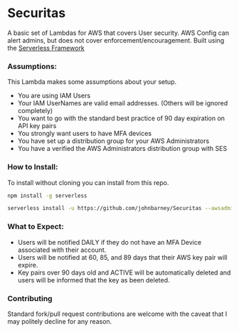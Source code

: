 Securitas
=========

A basic set of Lambdas for AWS that covers User security. AWS Config can alert admins, but does not cover enforcement/encouragement. Built using the [Serverless Framework](https://serverless.com/)

### Assumptions:

This Lambda makes some assumptions about your setup.

* You are using IAM Users
* Your IAM UserNames are valid email addresses. (Others will be ignored completely)
* You want to go with the standard best practice of 90 day expiration on API key pairs
* You strongly want users to have MFA devices
* You have set up a distribution group for your AWS Administrators
* You have a verified the AWS Administrators distribution group with SES

### How to Install:

To install without cloning you can install from this repo.

```bash
npm install -g serverless

serverless install -u https://github.com/johnbarney/Securitas --awsadmin (AWS Administrators distribution group)
```

### What to Expect:

* Users will be notified DAILY if they do not have an MFA Device associated with their account.
* Users will be notified at 60, 85, and 89 days that their AWS key pair will expire.
* Key pairs over 90 days old and ACTIVE will be automatically deleted and users will be informed that the key as been deleted.

### Contributing

Standard fork/pull request contributions are welcome with the caveat that I may politely decline for any reason.
